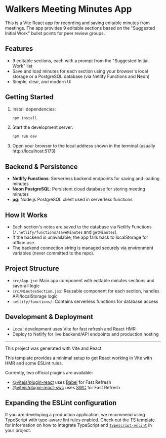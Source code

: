 # Walkers Meeting Minutes App

This is a Vite React app for recording and saving editable minutes from meetings. The app provides 9 editable sections based on the "Suggested Initial Work" bullet points for peer review groups.

## Features
- 9 editable sections, each with a prompt from the "Suggested Initial Work" list
- Save and load minutes for each section using your browser's local storage or a PostgreSQL database (via Netlify Functions and Neon)
- Simple, clear, and modern UI

## Getting Started

1. Install dependencies:
   ```bash
   npm install
   ```
2. Start the development server:
   ```bash
   npm run dev
   ```
3. Open your browser to the local address shown in the terminal (usually http://localhost:5173)

## Backend & Persistence

- **Netlify Functions**: Serverless backend endpoints for saving and loading minutes
- **Neon PostgreSQL**: Persistent cloud database for storing meeting minutes
- **pg**: Node.js PostgreSQL client used in serverless functions

## How It Works
- Each section's notes are saved to the database via Netlify Functions (`/.netlify/functions/saveMinutes` and `getMinutes`).
- If the backend is unavailable, the app falls back to localStorage for offline use.
- The backend connection string is managed securely via environment variables (never committed to the repo).

## Project Structure
- `src/App.jsx`: Main app component with editable minutes sections and save-all logic
- `src/MinutesSection.jsx`: Reusable component for each section, handles API/localStorage logic
- `netlify/functions/`: Contains serverless functions for database access

## Development & Deployment
- Local development uses Vite for fast refresh and React HMR
- Deploy to Netlify for live backend/API endpoints and production hosting

---

This project was generated with Vite and React.

This template provides a minimal setup to get React working in Vite with HMR and some ESLint rules.

Currently, two official plugins are available:

- [@vitejs/plugin-react](https://github.com/vitejs/vite-plugin-react/blob/main/packages/plugin-react) uses [Babel](https://babeljs.io/) for Fast Refresh
- [@vitejs/plugin-react-swc](https://github.com/vitejs/vite-plugin-react/blob/main/packages/plugin-react-swc) uses [SWC](https://swc.rs/) for Fast Refresh

## Expanding the ESLint configuration

If you are developing a production application, we recommend using TypeScript with type-aware lint rules enabled. Check out the [TS template](https://github.com/vitejs/vite/tree/main/packages/create-vite/template-react-ts) for information on how to integrate TypeScript and [`typescript-eslint`](https://typescript-eslint.io) in your project.
